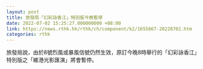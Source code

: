 ```yaml
---
layout: post
title: 旅發局「幻彩詠香江」特別版今晚暫停
date: 2022-07-02 15:25:27.000000000 +08:00
link: https://news.rthk.hk/rthk/ch/component/k2/1655867-20220702.htm
categories: rthk
---
```


旅發局說，由於8號烈風或暴風信號仍然生效，原訂今晚8時舉行的「幻彩詠香江」特別版之「維港光影匯演」將會暫停。
